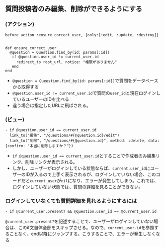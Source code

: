 ## 質問投稿者のみ編集、削除ができるようにする
### (アクション)
```
before_action :ensure_correct_user, {only:[:edit, :update, :destroy]}


def ensure_correct_user
  @question = Question.find_by(id: params[:id])
   if @question.user_id != current_user.id
     redirect_to root_url, notice: "権限がありません"
   end
end
```
- `@question = Queestion.find_by(id: params[:id])`で質問をデータベースから取得する
- `@question.user_id != current_user.id`で質問の`user_id`と現在ログインしているユーザーのIDを比べる
- 違う場合は指定したURLに飛ばされる。

### (ビュー)
```
- if @question.user_id == current_user.id
  link_to("編集", "/questions/#{@question.id}/edit")
  link_to("削除", "/questions/#{@question.id}", method: :delete, data: {confirm: "本当に削除しますか？"})
```
- `if @question.user_id == current_user.id`とすることで作成者のみ編集リンク、削除リンクが表示される。
- しかし、ユーザーがログインしている状態ならば、`current.user_id`にユーザーのIDが入るので上手く表示されるが、ログインしていない場合、このコードだと`current_user`が`nil`になり、エラーが発生してしまう。これでは、ログインしていない状態では、質問の詳細を見ることができない。

### ログインしていなくても質問詳細を見れるようにするには
```
- if @current_user.present? && @question.user_id == @current_user.id
```
`@current_user.present?`を記述することで、ユーザーがログインしていない場合は、このif文自体全部をスキップさせる。なので、`current_user.id`を参照することなく、end以降にジャンプする。こうすることで、エラーが発生しなくなる
